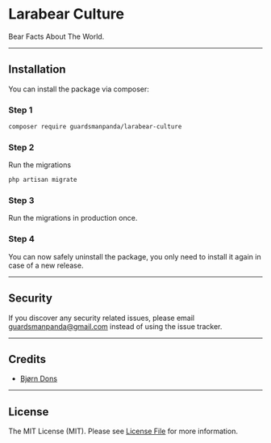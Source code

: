 # Larabear Culture

Bear Facts About The World.
***
## Installation

You can install the package via composer:

### Step 1
```bash
composer require guardsmanpanda/larabear-culture
```

### Step 2
Run the migrations
```bash
php artisan migrate
```

### Step 3
Run the migrations in production once.

### Step 4
You can now safely uninstall the package, you only need to install it again in case of a new release.
***
## Security
If you discover any security related issues, please email guardsmanpanda@gmail.com instead of using the issue tracker.
***
## Credits
-   [Bjørn Dons](https://github.com/guardsmanpanda)
***
## License
The MIT License (MIT). Please see [License File](LICENSE.md) for more information.
